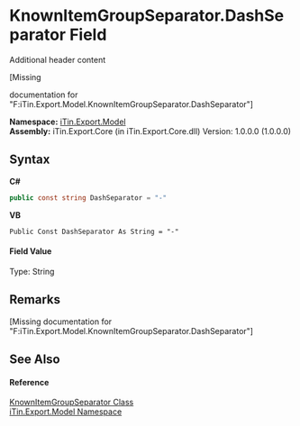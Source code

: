 # KnownItemGroupSeparator.DashSeparator Field
Additional header content 

\[Missing <summary> documentation for "F:iTin.Export.Model.KnownItemGroupSeparator.DashSeparator"\]

**Namespace:**&nbsp;<a href="ef57ffcc-e95e-b212-5a46-9aa6f5a3511f">iTin.Export.Model</a><br />**Assembly:**&nbsp;iTin.Export.Core (in iTin.Export.Core.dll) Version: 1.0.0.0 (1.0.0.0)

## Syntax

**C#**<br />
``` C#
public const string DashSeparator = "-"
```

**VB**<br />
``` VB
Public Const DashSeparator As String = "-"
```


#### Field Value
Type: String

## Remarks
\[Missing <remarks> documentation for "F:iTin.Export.Model.KnownItemGroupSeparator.DashSeparator"\]

## See Also


#### Reference
<a href="ca05fe36-dd35-714b-8205-13c0a81dad46">KnownItemGroupSeparator Class</a><br /><a href="ef57ffcc-e95e-b212-5a46-9aa6f5a3511f">iTin.Export.Model Namespace</a><br />